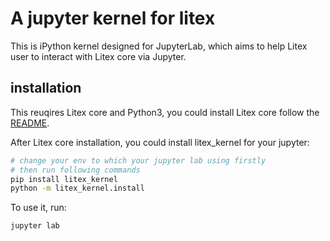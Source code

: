 # A jupyter kernel for litex

This is iPython kernel designed for JupyterLab, which aims to help Litex user to interact with Litex core via Jupyter.

## installation

This reuqires Litex core and Python3, you could install Litex core follow the [README](https://github.com/litexlang/golitex). 

After Litex core installation, you could install litex_kernel for your jupyter:

```bash
# change your env to which your jupyter lab using firstly
# then run following commands
pip install litex_kernel
python -m litex_kernel.install
```

To use it, run:

```bash
jupyter lab
```